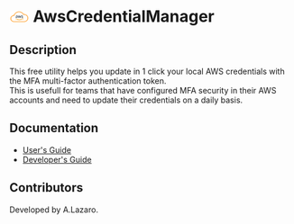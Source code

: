 
# <img src="icon.png" width="35"/> AwsCredentialManager

## Description
This free utility helps you update in 1 click your local AWS credentials with the MFA multi-factor authentication token.  
This is usefull for teams that have configured MFA security in their AWS accounts and need to update their credentials on a daily basis.


## Documentation

- [User's Guide](/docs/UserGuide.md)
- [Developer's Guide](/docs/DevelopersGuide.md)

## Contributors
Developed by A.Lazaro.
